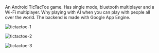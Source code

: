 An Android TicTacToe game. Has single mode, bluetooth multiplayer and a Wi-Fi multiplayer.
Why playing with AI when you can play with people all over the world.
The backend is made with Google App Engine.

![tictactoe-1](http://i.imgur.com/r0eHNR0.png?1)

![tictactoe-2](http://i.imgur.com/qctJ8D8.png?1)

![tictactoe-3](http://i.imgur.com/j8lzEYb.png?1)